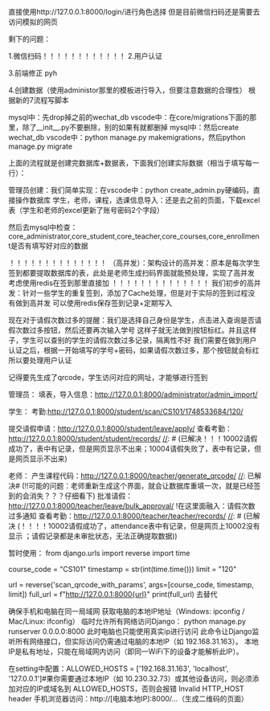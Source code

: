 直接使用http://127.0.0.1:8000/login/进行角色选择
但是目前微信扫码还是需要去访问模拟的网页

剩下的问题：

1.微信扫码！！！！！！！！！！！！
2.用户认证  


3.前端修正  pyh


4.创建数据（使用administor那里的模板进行导入，但要注意数据的合理性） 根据新的7流程写脚本


[//]: # (5.Test)


[//]: # (7.管理员重新导入（管理员修改）   更新数据表student 学号+密码；  teacher  工号+密码    administor  管理号+密码)
mysql中：先drop掉之前的wechat_db
vscode中：在core/migrations下面的那里，除了__init__.py不要删除，别的如果有就都删掉
mysql中：然后create wechat_db
vscode中：python manage.py makemigrations，然后python manage.py migrate     

上面的流程就是创建完数据库+数据表，下面我们创建实际数据（相当于填写每一行）：

管理员创建：我们简单实现：在vscode中：python create_admin.py硬编码，直接操作数据库
学生，老师，课程，选课信息导入：还是去之前的页面，下载excel表（学生和老师的excel更新了账号密码2个字段）

然后去mysql中检查：core_administrator,core_student,core_teacher,core_courses,core_enrollment是否有填写好对应的数据


！！！！！！！！！！！！！！
（高并发）：架构设计的高并发：原本是每次学生签到都要提取数据库的表，此处是老师生成扫码界面就能预处理，实现了高并发
考虑使用redis在签到那里直接加
！！！！！！！！！！！！！！
我们初步的高并发：针对一些学生的重复签到，添加了Cache处理，但是对于实际的签到过程没有做到高并发
可以使用redis保存签到记录+定期写入



现在对于请假次数过多的提醒：我们是选择自己身份是学生，点击进入查询是否请假次数过多按钮，然后还要再次输入学号
这样子就无法做到按钮标红。并且这样子，学生可以查别的学生的请假次数过多记录，隔离性不好
我们需要在做到用户认证之后，根据一开始填写的学号+密码，如果请假次数过多，那个按钮就会标红
所以要处理用户认证

记得要先生成了qrcode，学生访问对应的网址，才能够进行签到


管理员： 
填表，导入信息：http://127.0.0.1:8000/administrator/admin_import/

学生：
考勤:http://127.0.0.1:8000/student/scan/CS101/1748533684/120/

[//]: 已解决# (!!!!重复签到+请假成功的签到未解决)

[//]: 已解决# (！！！！架构问题：应该是老师生成课程二维码那里去处理X-Y，而不是每个学生扫码去处理X-Y)
提交请假申请：http://127.0.0.1:8000/student/leave/apply/
查看考勤：http://127.0.0.1:8000/student/student/records/
[//]: # (已解决！！！10002请假成功了，表中有记录，但是网页显示不出来；10004请假失败了，表中有记录，但是网页显示不出来)

老师：
产生课程代码：http://127.0.0.1:8000/teacher/generate_qrcode/
[//]: 已解决# (!!可能的问题：老师重新生成这个界面，就会让数据库重填一次，就是已经签到的会消失？？？仔细看下)
批准请假：http://127.0.0.1:8000/teacher/leave/bulk_approval/
!在这里面融入：请假次数过多通知
查看考勤：http://127.0.0.1:8000/teacher/teacher/records/
[//]: # (已解决  (！！！！10002请假成功了，attendance表中有记录，但是网页上10002没有显示 ；请假记录都是未审批状态，无法正确提取数据))



暂时使用：
from django.urls import reverse
import time

course_code = "CS101"
timestamp = str(int(time.time()))
limit = "120"

url = reverse('scan_qrcode_with_params', args=[course_code, timestamp, limit]) 
full_url = f"http://127.0.0.1:8000{url}"
print(full_url)
去替代



确保手机和电脑在同一局域网
获取电脑的本地IP地址（Windows: ipconfig / Mac/Linux: ifconfig）
临时允许所有网络访问Django： python manage.py runserver 0.0.0.0:8000  此时电脑也只能使用真实ip进行访问
此命令让Django监听所有网络接口，但实际访问仍需通过电脑的本地IP（如 192.168.31.163）。
本地IP是私有地址，只能在局域网内访问（即同一WiFi下的设备才能解析此IP）。

在setting中配置：ALLOWED_HOSTS = ['192.168.31.163', 'localhost', '127.0.0.1']#果你需要通过本地IP（如 10.230.32.73）或其他设备访问，则必须添加对应的IP或域名到 ALLOWED_HOSTS，否则会报错 Invalid HTTP_HOST header
手机浏览器访问：http://[电脑本地IP]:8000/...（生成二维码的页面）